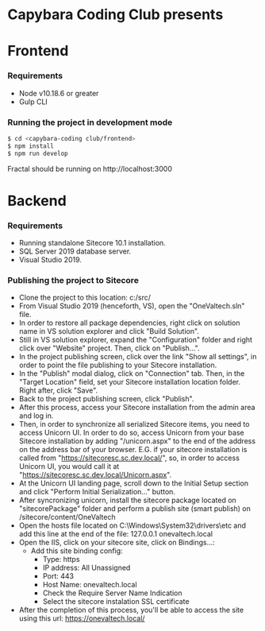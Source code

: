 # Capybara Coding Club presents


# Frontend

### Requirements
  - Node v10.18.6 or greater
  - Gulp CLI

### Running the project in development mode

```sh
$ cd <capybara-coding club/frontend>
$ npm install 
$ npm run develop
```

Fractal should be running on http://localhost:3000


# Backend

### Requirements
  - Running standalone Sitecore 10.1 installation.
  - SQL Server 2019 database server.
  - Visual Studio 2019.
  
### Publishing the project to Sitecore
  - Clone the project to this location: c:/src/
  - From Visual Studio 2019 (henceforth, VS), open the "OneValtech.sln" file.
  - In order to restore all package dependencies, right click on solution name in VS solution explorer and click "Build Solution".
  - Still in VS solution explorer, expand the "Configuration" folder and right click over "Website" project. Then, click on "Publish...".
  - In the project publishing screen, click over the link "Show all settings", in order to point the file publishing to your Sitecore installation.
  - In the "Publish" modal dialog, click on "Connection" tab. Then, in the "Target Location" field, set your Sitecore installation location folder. Right after, click "Save".
  - Back to the project publishing screen, click "Publish".  
  - After this process, access your Sitecore installation from the admin area and log in.
  - Then, in order to synchronize all serialized Sitecore items, you need to access Unicorn UI. In order to do so, access Unicorn from your base Sitecore installation by adding "/unicorn.aspx" to the end of the address on the address bar of your browser. E.G. if your sitecore installation is called from "https://sitecoresc.sc.dev.local/", so, in order to access Unicorn UI, you would call it at "https://sitecoresc.sc.dev.local/Unicorn.aspx".
  - At the Unicorn UI landing page, scroll down to the Initial Setup section and click "Perform Initial Serialization..." button. 
  - After syncronizing unicorn, install the sitecore package located on "sitecorePackage" folder and perform a publish site (smart publish) on /sitecore/content/OneValtech
  - Open the hosts file located on C:\Windows\System32\drivers\etc and add this line at the end of the file:
	127.0.0.1	onevaltech.local
  - Open the IIS, click on your sitecore site, click on Bindings...:
      - Add this site binding config:
          - Type: https
	      - IP address: All Unassigned
	      - Port: 443
	      - Host Name: onevaltech.local
	      - Check the Require Server Name Indication
	      - Select the sitecore instalation SSL certificate
  - After the completion of this process, you'll be able to access the site using this url: https://onevaltech.local/
  

